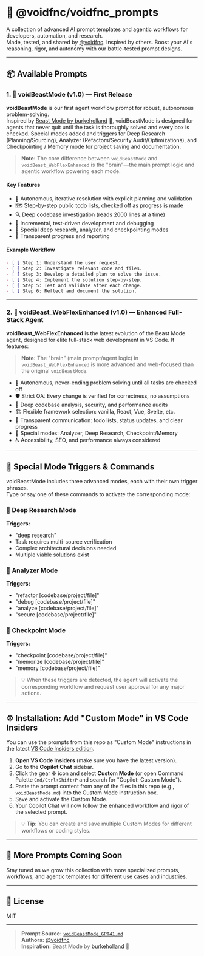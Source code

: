# 🧰 @voidfnc/voidfnc_prompts

A collection of advanced AI prompt templates and agentic workflows for developers, automation, and research.  
Made, tested, and shared by [@voidfnc](https://github.com/voidfnc). Inspired by others.
Boost your AI's reasoning, rigor, and autonomy with our battle-tested prompt designs.

---

## 📦 Available Prompts

### 1. 🦾 voidBeastMode (v1.0) — First Release

**voidBeastMode** is our first agent workflow prompt for robust, autonomous problem-solving.  
Inspired by [Beast Mode by burkeholland](https://gist.github.com/burkeholland) 🐲, voidBeastMode is designed for agents that never quit until the task is thoroughly solved and every box is checked. Special modes added and triggers for Deep Research (Planning/Sourcing), Analyzer (Refactors/Security Audit/Optimizations), and Checkpointing / Memory mode for project saving and documentation. 
> **Note:** The core difference between `voidBeastMode` and `voidBeast_WebFlexEnhanced` is the "brain"—the main prompt logic and agentic workflow powering each mode.

#### Key Features

- 🤖 Autonomous, iterative resolution with explicit planning and validation
- 🗺️ Step-by-step public todo lists, checked off as progress is made
- 🔍 Deep codebase investigation (reads 2000 lines at a time)
- 🔬 Incremental, test-driven development and debugging
- 🧩 Special deep research, analyzer, and checkpointing modes
- 📝 Transparent progress and reporting

#### Example Workflow

```markdown
- [ ] Step 1: Understand the user request.
- [ ] Step 2: Investigate relevant code and files.
- [ ] Step 3: Develop a detailed plan to solve the issue.
- [ ] Step 4: Implement the solution step-by-step.
- [ ] Step 5: Test and validate after each change.
- [ ] Step 6: Reflect and document the solution.
```

---

### 2. 🦾 voidBeast_WebFlexEnhanced (v1.0) — Enhanced Full-Stack Agent

**voidBeast_WebFlexEnhanced** is the latest evolution of the Beast Mode agent, designed for elite full-stack web development in VS Code. It features:
> **Note:** The "brain" (main prompt/agent logic) in `voidBeast_WebFlexEnhanced` is more advanced and web-focused than the original `voidBeastMode`.

- 🦾 Autonomous, never-ending problem solving until all tasks are checked off
- 🛡️ Strict QA: Every change is verified for correctness, no assumptions
- 🧠 Deep codebase analysis, security, and performance audits
- 🏗️ Flexible framework selection: vanilla, React, Vue, Svelte, etc.
- 📝 Transparent communication: todo lists, status updates, and clear progress
- 🧩 Special modes: Analyzer, Deep Research, Checkpoint/Memory
- ♿ Accessibility, SEO, and performance always considered


---

## 🏁 Special Mode Triggers & Commands

voidBeastMode includes three advanced modes, each with their own trigger phrases.  
Type or say one of these commands to activate the corresponding mode:

### 🔎 Deep Research Mode
**Triggers:**
- "deep research"
- Task requires multi-source verification
- Complex architectural decisions needed
- Multiple viable solutions exist

### 🧮 Analyzer Mode
**Triggers:**
- "refactor [codebase/project/file]"
- "debug [codebase/project/file]"
- "analyze [codebase/project/file]"
- "secure [codebase/project/file]"

### 🧷 Checkpoint Mode
**Triggers:**
- "checkpoint [codebase/project/file]"
- "memorize [codebase/project/file]"
- "memory [codebase/project/file]"

> 💡 When these triggers are detected, the agent will activate the corresponding workflow and request user approval for any major actions.

---

## ⚙️ Installation: Add "Custom Mode" in VS Code Insiders

You can use the prompts from this repo as "Custom Mode" instructions in the latest [VS Code Insiders edition](https://code.visualstudio.com/insiders/).

1. **Open VS Code Insiders** (make sure you have the latest version).
2. Go to the **Copilot Chat** sidebar.
3. Click the gear ⚙️ icon and select **Custom Mode** (or open Command Palette `Cmd/Ctrl+Shift+P` and search for "Copilot: Custom Mode").
4. Paste the prompt content from any of the files in this repo (e.g., `voidBeastMode.md`) into the Custom Mode instruction box.
5. Save and activate the Custom Mode.
6. Your Copilot Chat will now follow the enhanced workflow and rigor of the selected prompt.

> 💡 **Tip:** You can create and save multiple Custom Modes for different workflows or coding styles.

---

## 🚧 More Prompts Coming Soon

Stay tuned as we grow this collection with more specialized prompts, workflows, and agentic templates for different use cases and industries.

---

## 📝 License

MIT

---

> **Prompt Source:** [`voidBeastMode_GPT41.md`](./voidBeastMode_GPT41.md)  
> **Authors:** [@voidfnc](https://github.com/voidfnc)  
> **Inspiration:** Beast Mode by [burkeholland](https://gist.github.com/burkeholland) 🐲  
